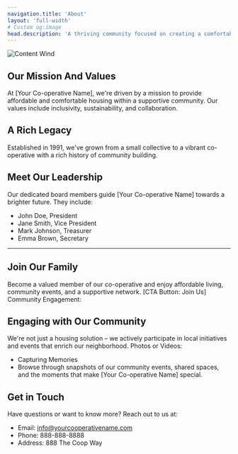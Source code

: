```yaml
---
navigation.title: 'About'
layout: 'full-width'
# Custom og:image
head.description: 'A thriving community focused on creating a comfortable and affordable living environment for all.'
---
```


![Content Wind](https://fastly.picsum.photos/id/49/1280/792.jpg?hmac=NnUJy0O9-pXHLmY2loqVs2pJmgw9xzuixgYOk4ALCXU)
## Our Mission And Values
At [Your Co-operative Name], we're driven by a mission to provide affordable and comfortable housing within a supportive community. Our values include inclusivity, sustainability, and collaboration.

## A Rich Legacy
Established in 1991, we've grown from a small collective to a vibrant co-operative with a rich history of community building.


## Meet Our Leadership
Our dedicated board members guide [Your Co-operative Name] towards a brighter future. They include:
- John Doe, President
- Jane Smith, Vice President
- Mark Johnson, Treasurer
- Emma Brown, Secretary

---

## Join Our Family
Become a valued member of our co-operative and enjoy affordable living, community events, and a supportive network.
[CTA Button: Join Us]
Community Engagement:

## Engaging with Our Community
We're not just a housing solution – we actively participate in local initiatives and events that enrich our neighborhood.
Photos or Videos:
- Capturing Memories
- Browse through snapshots of our community events, shared spaces, and the moments that make [Your Co-operative Name] special.

## Get in Touch
Have questions or want to know more? Reach out to us at:
- Email: info@yourcooperativename.com
- Phone: 888-888-8888
- Address: 888 The Coop Way

